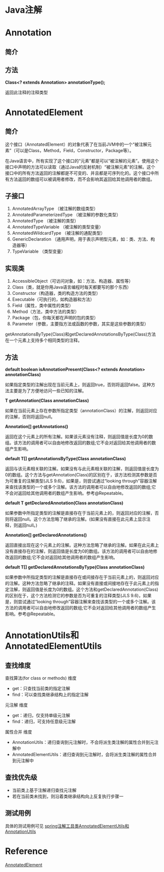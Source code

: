 # Java注解

# Annotation

## 简介

## 方法

**Class<? extends Annotation> annotationType();**

返回此注释的注释类型

# AnnotatedElement

## 简介
这个接口（AnnotatedElement）的对象代表了在当前JVM中的一个“被注解元素”（可以是Class，Method，Field，Constructor，Package等）。

在Java语言中，所有实现了这个接口的“元素”都是可以“被注解的元素”。使用这个接口中声明的方法可以读取（通过Java的反射机制）“被注解元素”的注解。这个接口中的所有方法返回的注解都是不可变的、并且都是可序列化的。这个接口中所有方法返回的数组可以被调用者修改，而不会影响其返回给其他调用者的数组。

## 子接口
1. AnnotatedArrayType （被注解的数组类型）
2. AnnotatedParameterizedType （被注解的参数化类型）
3. AnnotatedType （被注解的类型）
4. AnnotatedTypeVariable （被注解的类型变量）
5. AnnotatedWildcardType （被注解的通配类型）
6. GenericDeclaration （通用声明，用于表示声明型元素，如：类、方法、构造器等）
7. TypeVariable<D> （类型变量）

## 实现类
1. AccessibleObject（可访问对象，如：方法、构造器、属性等）
2. Class（类，就是你用Java语言编程时每天都要写的那个东西）
3. Constructor（构造器，类的构造方法的类型）
4. Executable（可执行的，如构造器和方法）
5. Field（属性，类中属性的类型）
6. Method（方法，类中方法的类型）
7. Package（包，你每天都在声明的包的类型）
8. Parameter（参数，主要指方法或函数的参数，其实是这些参数的类型）

getAnnotationsByType(Class)和getDeclaredAnnotationsByType(Class)方法在一个元素上支持多个相同类型的注释。

## 方法

**default boolean isAnnotationPresent(Class<? extends Annotation> annotationClass)**

如果指定类型的注解出现在当前元素上，则返回true，否则将返回false。这种方法主要是为了方便地访问一些已知的注解。

**<T extends Annotation> T getAnnotation(Class<T> annotationClass)**

如果在当前元素上存在参数所指定类型（annotationClass）的注解，则返回对应的注解，否则将返回null。

**Annotation[] getAnnotations()**

返回在这个元素上的所有注解。如果该元素没有注释，则返回值是长度为0的数组。该方法的调用者可以自由地修改返回的数组;它不会对返回给其他调用者的数组产生影响。

**default <T extends Annotation> T[] getAnnotationsByType(Class<T> annotationClass)**

返回与该元素相关联的注解。如果没有与此元素相关联的注解，则返回值是长度为0的数组。这个方法与getAnnotation(Class)的区别在于，该方法检测其参数是否为可重复的注解类型(JLS 9.6)，如果是，则尝试通过“looking through”容器注解来查找该类型的一个或多个注解。该方法的调用者可以自由地修改返回的数组;它不会对返回给其他调用者的数组产生影响。参考@Repeatable。

**default <T extends Annotation> T getDeclaredAnnotation(Class<T> annotationClass)**

如果参数中所指定类型的注解是直接存在于当前元素上的，则返回对应的注解，否则将返回null。这个方法忽略了继承的注解。(如果没有直接在此元素上显示注释，则返回null。)
 
**Annotation[] getDeclaredAnnotations()**

返回直接出现在这个元素上的注解。这种方法忽略了继承的注解。如果在此元素上没有直接存在的注解，则返回值是长度为0的数组。该方法的调用者可以自由地修改返回的数组;它不会对返回给其他调用者的数组产生影响。
 
**default <T extends Annotation> T[] getDeclaredAnnotationsByType(Class<T> annotationClass)**

如果参数中所指定类型的注解是直接存在或间接存在于当前元素上的，则返回对应的注解。这种方法忽略了继承的注释。如果没有直接或间接地存在于此元素上的指定注解，则返回值是长度为0的数组。这个方法和getDeclaredAnnotation(Class)的区别在于，这个方法检测它的参数是否为可重复的注释类型(JLS 9.6)，如果是，则尝试通过“looking through”容器注解来查找该类型的一个或多个注解。该方法的调用者可以自由地修改返回的数组;它不会对返回给其他调用者的数组产生影响。参考@Repeatable。

# AnnotationUtils和AnnotatedElementUtils

## 查找维度

查找算法(for class or methods) 维度
- get：只查找当前类的指定注解
- find：可以查找类继承结构上的指定注解

元注解 维度
- get：递归，仅支持单级元注解
- find：递归，可支持任意级元注解

属性合并 维度
- AnnotationUtils：递归查询到元注解时，不会将派生类注解的属性合并到元注解中
- AnnotatedElementUtils：递归查询到元注解时，会将派生类注解的属性合并到元注解中

## 查找优先级

- 当前类上基于注解递归查找元注解
- 若在当前类未找到，则沿着类继承结构向上反复执行步骤一

## 测试用例

具体的测试用例可见 [spring注解工具类AnnotatedElementUtils和AnnotationUtils](https://www.cnblogs.com/hujunzheng/p/9790588.html)

# Reference

[AnnotatedElement](https://www.jianshu.com/p/953e26463fbc)